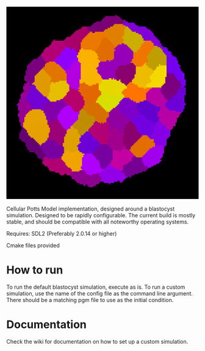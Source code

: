 ![Screenshot](./img/logo.png)

Cellular Potts Model implementation, designed around a blastocyst simulation. Designed to be rapidly configurable. The current build is mostly stable, and should be compatible with all noteworthy operating systems.

Requires:
SDL2 (Preferably 2.0.14 or higher)

Cmake files provided

# How to run

To run the default blastocyst simulation, execute as is.
To run a custom simulation, use the name of the config file as the command line argument. There should be a matching pgm file to use as the initial condition.

# Documentation
Check the wiki for documentation on how to set up a custom simulation.
